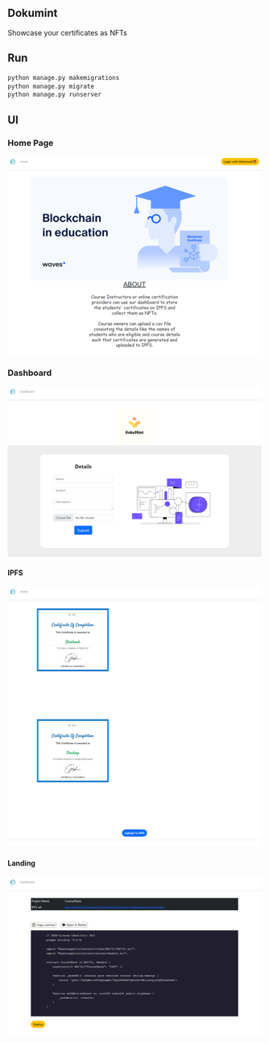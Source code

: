 ## Dokumint

Showcase your certificates as NFTs

## Run

```python
python manage.py makemigrations
python manage.py migrate
python manage.py runserver
```

## UI

### Home Page

![home](DokuMint-Home.png)


### Dashboard

![dashboard](DokuMint-Dashboard.png)

#### IPFS

![ipfs](DokuMint-IPFS.png)

#### Landing

![landing](DokuMint-Landing.png)
